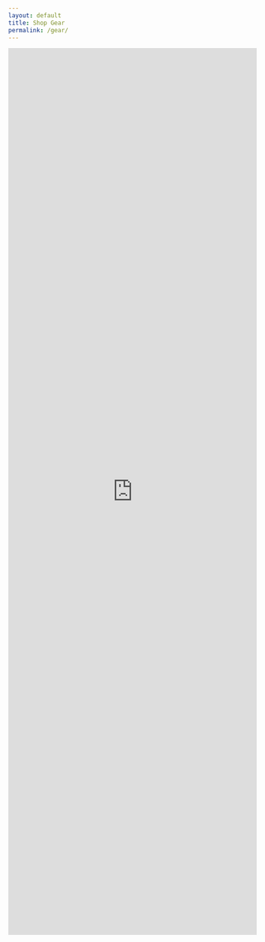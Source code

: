 ```yaml
---
layout: default
title: Shop Gear
permalink: /gear/
---
```


<iframe src="https://docs.google.com/forms/d/e/1FAIpQLSetL4XrHQqszYjkkV6bGObNh3_NSdDxHNO1TsK129AqTw2cUA/viewform?embedded=true" width="100%" height="1800" frameborder="0" marginheight="0" marginwidth="0">Loading...</iframe>
